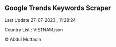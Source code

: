 

## Google Trends Keywords Scraper 
 
Last Update 27-07-2023 , 11:28:24

Country List :
VIETNAM.json



© Abdul Muttaqin 
